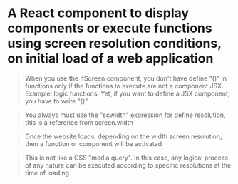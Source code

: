 # A React component to display components or execute functions using screen resolution conditions, on initial load of a web application


> When you use the IfScreen component, you don't have define "()" in functions only if the functions to execute are not a component JSX. Example: logic functions. Yet, if you want to define a JSX component, you have to write "()"


> You always must use the "scwidth" expression for define resolution, this is a reference from screen.width



> Once the website loads, depending on the width screen resolution, then a function or component will be activated


> This is not like a CSS "media query". In this case, any logical process of any nature can be executed according to specific resolutions at the time of loading

